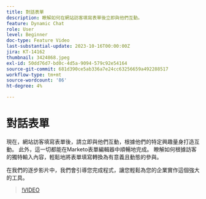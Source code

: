 ```yaml
---
title: 對話表單
description: 瞭解如何在網站訪客填寫表單後立即與他們互動。
feature: Dynamic Chat
role: User
level: Beginner
doc-type: Feature Video
last-substantial-update: 2023-10-16T00:00:00Z
jira: KT-14162
thumbnail: 3424868.jpeg
exl-id: 50dd76d7-bd0c-4d5a-9094-579c92e54164
source-git-commit: 681d390ce5ab336a7e24cc63256659a492288517
workflow-type: tm+mt
source-wordcount: '86'
ht-degree: 4%

---
```


# 對話表單

現在，網站訪客填寫表單後，請立即與他們互動，根據他們的特定興趣量身打造互動。 此外，這一切都能在Marketo表單編輯器中順暢地完成。 瞭解如何根據訪客的獨特輸入內容，輕鬆地將表單填寫轉換為有意義且動態的參與。

在我們的逐步影片中，我們會引導您完成程式，讓您輕鬆為您的企業實作這個強大的工具。

>[!VIDEO](https://video.tv.adobe.com/v/3424868/?learn=on)
